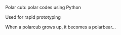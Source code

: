 Polar cub: polar codes using Python

Used for rapid prototyping

When a polarcub grows up, it becomes a polarbear...
